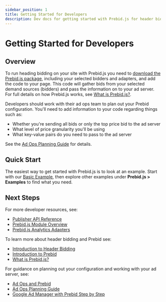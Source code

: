 ```yaml
---
sidebar_position: 1
title: Getting Started for Developers
description: Dev docs for getting started with Prebid.js for header bidding
---
```


# Getting Started for Developers

## Overview

To run heading bidding on your site with Prebid.js you need to [download the Prebid.js package](/content/download), including your selected bidders and adapters, and add the code to your page. This code will gather bids from your selected demand sources (bidders) and pass the information on to your ad server. For full details on how Prebid.js works, see [What is Prebid.js?](/dev-docs/prebidjs/prebidjs).

Developers should work with their ad ops team to plan out your Prebid configuration. You'll need to add information to your code regarding things such as:

* Whether you're sending all bids or only the top price bid to the ad server
* What level of price granularity you'll be using
* What key-value pairs do you need to pass to the ad server

See the [Ad Ops Planning Guide](/content/guides/ad-ops/adops-planning-guide) for details.

## Quick Start

The easiest way to get started with Prebid.js is to look at an example. Start with our [Basic Example](/dev-docs/prebidjs/examples/basic-example), then explore other examples under **Prebid.js > Examples** to find what you need.

## Next Steps

For more developer resources, see:

* [Publisher API Reference](/dev-docs/prebidjs/publisher-api-reference)
* [Prebid.js Module Overview](/dev-docs/prebidjs/modules/)
* [Prebid.js Analytics Adapters](/content/analytics)

To learn more about header bidding and Prebid see:

* [Introduction to Header Bidding](/content/intro-to-header-bidding)
* [Introduction to Prebid](/content/intro)
* [What is Prebid.js?](/dev-docs/prebidjs/prebidjs)

For guidance on planning out your configuration and working with your ad server, see:

* [Ad Ops and Prebid](/content/guides/ad-ops/before-you-start)
* [Ad Ops Planning Guide](/content/guides/ad-ops/adops-planning-guide)
* [Google Ad Manager with Prebid Step by Step](/content/guides/ad-ops/step-by-step)
